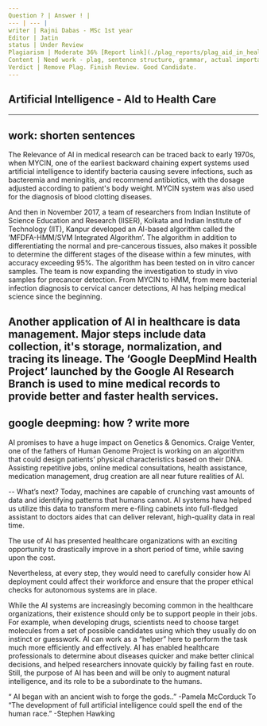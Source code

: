 ```yaml
---
Question ? | Answer ! |
--- | --- |
writer | Rajni Dabas - MSc 1st year
Editor | Jatin
status | Under Review
Plagiarism | Moderate 36% [Report link](./plag_reports/plag_aid_in_healthcare.pdf)
Content | Need work - plag, sentence structure, grammar, actual important content
Verdict | Remove Plag. Finish Review. Good Candidate. 
---
```


## Artificial Intelligence - AId to Health Care

---
work: shorten sentences
---
The Relevance of AI in medical research can be traced back to early 1970s,
when MYCIN, one of the earliest backward chaining expert systems  used artificial intelligence to identify bacteria causing severe infections, such as bacteremia and meningitis, and recommend antibiotics, with the dosage adjusted according to patient's body weight. MYCIN system was also used for the diagnosis of blood clotting diseases. 

And then in November 2017, a team of researchers from Indian Institute of Science Education and Research (IISER), Kolkata and Indian Institute of Technology (IIT), Kanpur developed an AI-based algorithm called the 
‘MFDFA-HMM/SVM Integrated Algorithm’. The algorithm in addition to differentiating the normal and pre-cancerous tissues, also makes it possible to determine the different stages of the disease within a few minutes, with accuracy exceeding 95%. The algorithm has been tested on in vitro cancer samples. The team is now expanding the investigation to study in vivo samples for precancer detection. 
From MYCIN to HMM, from mere bacterial infection diagnosis to cervical cancer detections, AI has helping medical science since the beginning.

Another application of AI in healthcare is data management.
Major steps include data collection, it's storage, normalization, and tracing its lineage. 
The ‘Google DeepMind Health Project’ launched by the Google AI Research Branch is used to mine medical records to provide better and faster health services. 
---
google deepming: how ? write more
---

AI promises to have a huge impact on Genetics & Genomics. 
Craige Venter, one of the fathers of Human Genome Project is working on an algorithm that could design patients’ physical characteristics based on their DNA.  Assisting repetitive jobs, online medical consultations, health assistance, medication management, drug creation are all near future realities of AI.

--
What’s next?
Today, machines are capable of crunching vast amounts of data and identifying patterns that humans cannot. AI systems hava helped us utilize this data to transform mere e-filing cabinets into full-fledged assistant to doctors aides that can deliver relevant, high-quality data in real time. 

The use of AI has presented healthcare organizations with an exciting opportunity to drastically improve in a short period of time, while saving upon the cost.

Nevertheless, at every step, they would need to carefully consider how AI deployment could affect their workforce and ensure that the proper ethical checks for autonomous systems are in place.

While the AI systems are increasingly becoming common in the healthcare organizations, their existence should only be to support people in their jobs. For example, when developing drugs, scientists need to choose target molecules from a set of possible candidates using which they usually do on instinct or guesswork. AI can work as a “helper” here to perform the task much more efficiently and effectively. AI has enabled healthcare professionals to determine about diseases quicker and make better clinical decisions, and helped researchers innovate quickly by failing fast en route. Still, the purpose of AI has been and will be only to augment natural intelligence, and its role to be a subordinate to the humans.

“ AI began with an ancient wish to forge the gods..” -Pamela McCorduck
To
“The development of full artificial intelligence could spell the end of the human race.” -Stephen Hawking
